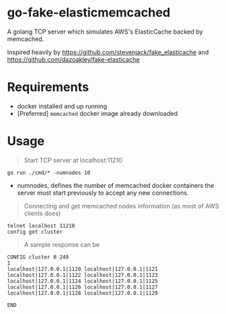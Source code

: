 # go-fake-elasticmemcached

A golang TCP server which simulates AWS's ElasticCache backed by memcached. 

Inspired heavily by https://github.com/stevenjack/fake_elasticache and https://github.com/dazoakley/fake-elasticache

# Requirements

- docker installed and up running
- [Preferred] `memcached` docker image already downloaded

# Usage


> Start TCP server at localhost:11210

```
go run ./cmd/* -numnodes 10
```

- numnodes, defines the number of memcached docker containers the server must start previously to accept any new connections.

> Connecting and get memcached nodes information (as most of AWS clients does)

```
telnet localhost 11210
config get cluster
```

> A sample response can be 
```
CONFIG cluster 0 249
1
localhost|127.0.0.1|1120 localhost|127.0.0.1|1121 localhost|127.0.0.1|1122 localhost|127.0.0.1|1123 localhost|127.0.0.1|1124 localhost|127.0.0.1|1125 localhost|127.0.0.1|1126 localhost|127.0.0.1|1127 localhost|127.0.0.1|1128 localhost|127.0.0.1|1129

END
```
